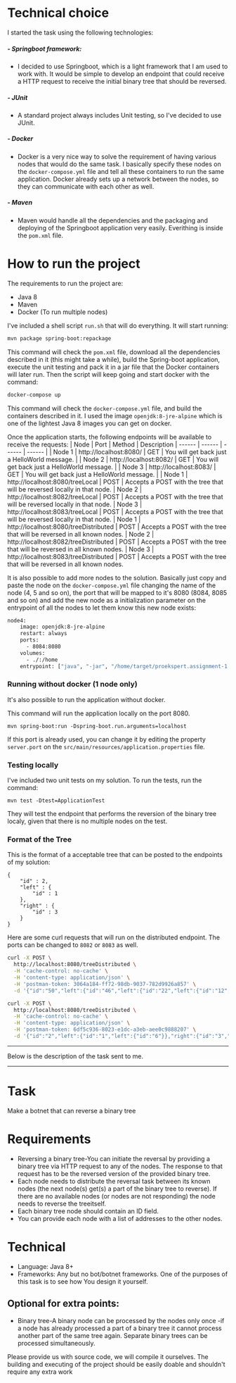 # Technical choice
I started the task using the following technologies:
##### - Springboot framework: 
- I decided to use Springboot, which is a light framework that I am used to work with. It would be simple to develop an endpoint that could receive a HTTP request to receive the initial binary tree that should be reversed.
##### - JUnit
- A standard project always includes Unit testing, so I've decided to use JUnit. 
##### - Docker 
- Docker is a very nice way to solve the requirement of having various nodes that would do the same task. I basically specify these nodes on the `docker-compose.yml` file and tell all these containers to run the same application. Docker already sets up a network between the nodes, so they can communicate with each other as well. 
##### - Maven
- Maven would handle all the dependencies and the packaging and deploying of the Springboot application very easily. Everithing is inside the `pom.xml` file.



# How to run the project
The requirements to run the project are:
- Java 8
- Maven
- Docker (To run multiple nodes)

I've included a shell script `run.sh` that will do everything. It will start running:
```sh
mvn package spring-boot:repackage
```
This command will check the `pom.xml` file, download all the dependencies described in it (this might take a while), build the Spring-boot application, execute the unit testing and pack it in a jar file that the Docker containers will later run. Then the script will keep going and start docker with the command:
```sh
docker-compose up
```
This command will check the `docker-compose.yml` file, and build the containers described in it. I used the image `openjdk:8-jre-alpine` which is one of the lightest Java 8 images you can get on docker.


Once the application starts, the following endpoints will be available to receive the requests:
| Node | Port | Method | Description
| ------ | ------ | ------ | ------ |
| Node 1 | http://localhost:8080/ | GET | You will get back just a HelloWorld message. |
| Node 2 | http://localhost:8082/ | GET | You will get back just a HelloWorld message. |
| Node 3 | http://localhost:8083/ | GET | You will get back just a HelloWorld message. |
| Node 1 | http://localhost:8080/treeLocal | POST | Accepts a POST with the tree that will be reversed locally in that node.
| Node 2 | http://localhost:8082/treeLocal | POST | Accepts a POST with the tree that will be reversed locally in that node.
| Node 3 | http://localhost:8083/treeLocal | POST | Accepts a POST with the tree that will be reversed locally in that node.
| Node 1 | http://localhost:8080/treeDistributed | POST | Accepts a POST with the tree that will be reversed in all known nodes.
| Node 2 | http://localhost:8082/treeDistributed | POST | Accepts a POST with the tree that will be reversed in all known nodes.
| Node 3 | http://localhost:8083/treeDistributed | POST | Accepts a POST with the tree that will be reversed in all known nodes.

It is also possible to add more nodes to the solution. Basically just copy and paste the node on the `docker-compose.yml` file changing the name of the node (4, 5 and so on), the port that will be mapped to it's 8080 (8084, 8085 and so on) and add the new node as a initialization parameter on the entrypoint of all the nodes to let them know this new node exists:

````sh
node4:
    image: openjdk:8-jre-alpine
    restart: always
    ports:
      - 8084:8080
    volumes:
      - ./:/home
    entrypoint: ["java", "-jar", "/home/target/proekspert.assignment-1.0-SNAPSHOT.jar", "node1", "node2", "node3", "node4]
````

### Running without docker (1 node only)
It's also possible to run the application without docker. 

This command will run the application locally on the port 8080.
```
mvn spring-boot:run -Dspring-boot.run.arguments=localhost
```
If this port is already used, you can change it by editing the property `server.port` on the `src/main/resources/application.properties` file.
 
### Testing locally
I've included two unit tests on my solution. To run the tests, run the command:
```
mvn test -Dtest=ApplicationTest
```
They will test the endpoint that performs the reversion of the binary tree localy, given that there is no multiple nodes on the test. 
 

### Format of the Tree

This is the format of a acceptable tree that can be posted to the endpoints of my solution:
```
{ 
    "id" : 2, 
    "left" : { 
        "id" : 1
    },
    "right" : {
        "id" : 3
    }
}
```
Here are some curl requests that will run on the distributed endpoint. The ports can be changed to `8082` or `8083` as well.
```sh
curl -X POST \
  http://localhost:8080/treeDistributed \
  -H 'cache-control: no-cache' \
  -H 'content-type: application/json' \
  -H 'postman-token: 3064a184-ff72-98db-9037-782d9926a857' \
  -d '{"id":"50","left":{"id":"46","left":{"id":"22","left":{"id":"12","left":{"id":"1"},"right":{"id":"15"}},"right":{"id":"25","right":{"id":"30","left":{"id":"28","left":{"id":"26"}},"right":{"id":"40"}}}},"right":{"id":"48","right":{"id":"49"}}},"right":{"id":"59","left":{"id":"55"},"right":{"id":"100","left":{"id":"78","left":{"id":"67"},"right":{"id":"86","right":{"id":"92"}}}}}}'
```
```sh                 
curl -X POST \
  http://localhost:8080/treeDistributed \
  -H 'cache-control: no-cache' \
  -H 'content-type: application/json' \
  -H 'postman-token: 6df5c936-8023-e1dc-a3eb-aee0c9888207' \
  -d '{"id":"2","left":{"id":"1","left":{"id":"6"}},"right":{"id":"3","left":{"id":"5","left":{"id":"5","right":{"id":"20"}}},"right":{"id":"10"}}}'
```
-- --
Below is the description of the task sent to me.
-- --
# Task 
Make a botnet that can reverse a binary tree
# Requirements
 - Reversing a binary tree-You can initiate the reversal by providing a binary tree via HTTP request to any of the nodes. The response to that request has to be the reversed version of the provided binary tree.
 - Each  node  needs  to  distribute  the  reversal  task  between  its  known  nodes  (the  next node(s)  get(s)  a  part  of  the  binary  tree  to  reverse).  If  there  are  no  available  nodes  (or nodes are not responding) the node needs to reverse the treeitself.
 - Each binary tree node should contain an ID field.
 - You can provide each node with a list of addresses to the other nodes.
# Technical
- Language: Java 8+
- Frameworks: Any but no bot/botnet frameworks. One of the purposes of  this task is to see how You design it yourself.
## Optional for extra points:
- Binary tree-A binary node can be processed by the nodes only once -if a node has already processed a  part  of  a  binary  tree  it  cannot  process  another  part  of  the  same  tree  again.  Separate binary trees can be processed simultaneously.

Please  provide  us  with  source  code,  we  will  compile  it  ourselves.  The  building  and executing of the project should be easily doable and shouldn't require any extra work
